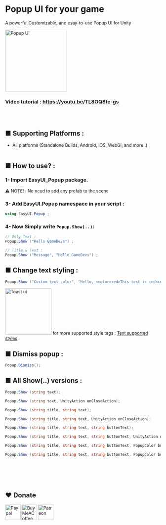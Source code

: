 # Popup UI for your game
A powerful,Customizable, and esay-to-use Popup UI for Unity

<img src="https://www.mediafire.com/convkey/f35a/ckkdemla8fuv41z7g.jpg" alt="Popup UI" height="200" />

### Video tutorial : https://youtu.be/TL8OQ8tc-gs
<br><br>



## ■ Supporting Platforms :
- All platforms (Standalone Builds, Android, iOS, WebGl, and more..)
<br><br>
## ■ How to use?  :
### 1- Import **EasyUI_Popup** package.
⚠️ NOTE! : No need to add any prefab to the scene
### 3- Add **EasyUI.Popup** namespace in your script :
```c#
using EasyUI.Popup ;
```
### 4- Now Simply write ```Popup.Show(..)```:
```c#
// Only Text :
Popup.Show ("Hello GameDevs") ;

// Title & Text :
Popup.Show ("Message", "Hello GameDevs") ;
```
## ■ Change text styling :
```c#
Popup.Show ("Custom text color", "Hello, <color=red>This text is red<color>");
```
<img src="https://www.mediafire.com/convkey/4051/ubhdgel36ybq6kk7g.jpg" alt="Toast ui" height="150" />
for more supported style tags : <a href="https://docs.unity3d.com/Packages/com.unity.ugui@1.0/manual/StyledText.html">Text supported styles</a>

## ■ Dismiss popup :
```c#
Popup.Dismiss();
```

## ■ All Show(..) versions :
```c#
Popup.Show (string text);

Popup.Show (string text, UnityAction onCloseAction);

Popup.Show (string title, string text);

Popup.Show (string title, string text, UnityAction onCloseAction);

Popup.Show (string title, string text, string buttonText);

Popup.Show (string title, string text, string buttonText, UnityAction onCloseAction);

Popup.Show (string title, string text, string buttonText, PopupColor buttonColor);

Popup.Show (string title, string text, string buttonText, PopupColor buttonColor, UnityAction onCloseAction);
```



<br><br>
<br><br>
## ❤️ Donate

<a href="https://paypal.me/hamzaherbou" title="https://paypal.me/hamzaherbou" target="_blank"><img align="left" height="50" src="https://www.mediafire.com/convkey/72dc/iz78ys7vtfsl957zg.jpg" alt="Paypal"></a>

<a href="https://www.buymeacoffee.com/hamzaherbou" title="https://www.buymeacoffee.com/hamzaherbou" target="_blank"><img align="left" height="50" src="https://www.mediafire.com/convkey/66bc/dg3xdk96km1pt7gzg.jpg" alt="BuyMeACoffee"></a>

<a href="https://patreon.com/herbou" title="https://patreon.com/herbou" target="_blank"><img align="left" height="50" src="https://www.mediafire.com/convkey/57b1/0h171bqmdesoljczg.jpg" alt="Patreon"></a>

